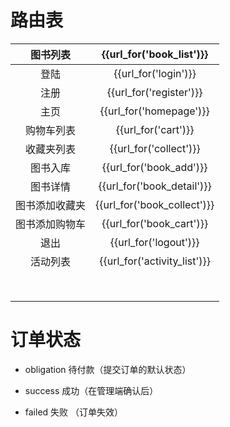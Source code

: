 # 路由表

|  图书列表   |   {{url_for('book_list')}}   |
| :-----: | :--------------------------: |
|   登陆    |     {{url_for('login')}}     |
|   注册    |   {{url_for('register')}}    |
|   主页    |   {{url_for('homepage')}}    |
|  购物车列表  |     {{url_for('cart')}}      |
|  收藏夹列表  |    {{url_for('collect')}}    |
|  图书入库   |   {{url_for('book_add')}}    |
|  图书详情   |  {{url_for('book_detail')}}  |
| 图书添加收藏夹 | {{url_for('book_collect')}}  |
| 图书添加购物车 |   {{url_for('book_cart')}}   |
|   退出    |    {{url_for('logout')}}     |
|  活动列表   | {{url_for('activity_list')}} |
|         |                              |
|         |                              |
|         |                              |
|         |                              |
|         |                              |
|         |                              |
|         |                              |
|         |                              |

# 订单状态



- obligation 待付款（提交订单的默认状态）

- success 成功（在管理端确认后）

- failed 失败 （订单失效）



